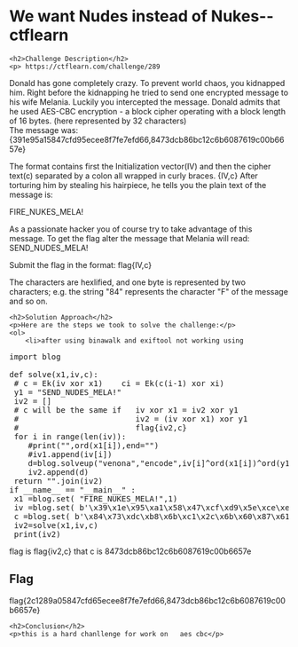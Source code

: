 <title>We want Nudes instead of Nukes--ctflearn  </title>
 

<!DOCTYPE html>
<html>
 
<body>
    <h1>We want Nudes instead of Nukes--ctflearn  </h1>

    <h2>Challenge Description</h2>
    <p> https://ctflearn.com/challenge/289
 
 
Donald has gone completely crazy. To prevent world chaos, you kidnapped him. Right before the kidnapping he tried to send one encrypted message to his wife Melania. Luckily you intercepted the message. Donald admits that he used AES-CBC encryption - a block cipher operating with a block length of 16 bytes. (here represented by 32 characters)<br /> The message was: {391e95a15847cfd95ecee8f7fe7efd66,8473dcb86bc12c6b6087619c00b6657e}

The format contains first the Initialization vector(IV) and then the cipher text(c) separated by a colon all wrapped in curly braces. {IV,c} After torturing him by stealing his hairpiece, he tells you the plain text of the message is:

FIRE_NUKES_MELA!

As a passionate hacker you of course try to take advantage of this message. To get the flag alter the message that Melania will read: SEND_NUDES_MELA!

Submit the flag in the format: flag{IV,c}

The characters are hexlified, and one byte is represented by two characters; e.g. the string "84" represents the character "F" of the message and so on.
</p>

    <h2>Solution Approach</h2>
    <p>Here are the steps we took to solve the challenge:</p>
    <ol> 
        <li>after using binawalk and exiftool not working using 

<pre>
import blog

def solve(x1,iv,c):
 # c = Ek(iv xor x1)    ci = Ek(c(i-1) xor xi)
 y1 = "SEND_NUDES_MELA!"
 iv2 = []
 # c will be the same if   iv xor x1 = iv2 xor y1
 #                         iv2 = (iv xor x1) xor y1
 #                         flag{iv2,c}
 for i in range(len(iv)):
    #print("",ord(x1[i]),end="")
    #iv1.append(iv[i])
    d=blog.solveup("venona","encode",iv[i]^ord(x1[i])^ord(y1[i]),"int hex").replace("0x","")  
    iv2.append(d)
 return "".join(iv2)
if __name__ == "__main__" :
 x1 =blog.set( "FIRE_NUKES_MELA!",1)
 iv =blog.set( b'\x39\x1e\x95\xa1\x58\x47\xcf\xd9\x5e\xce\xe8\xf7\xfe\x7e\xfd\x66',2)
 c =blog.set( b'\x84\x73\xdc\xb8\x6b\xc1\x2c\x6b\x60\x87\x61\x9c\x00\xb6\x65\x7e',3) 
 iv2=solve(x1,iv,c)
 print(iv2)
</pre>
flag is flag{iv2,c} that c is 8473dcb86bc12c6b6087619c00b6657e
    </ol>
<br>
    <h2>Flag</h2>
    <p class="flag">flag{2c1289a05847cfd65ecee8f7fe7efd66,8473dcb86bc12c6b6087619c00b6657e}
</p>

    <h2>Conclusion</h2>
    <p>this is a hard chanllenge for work on   aes cbc</p>

</body>
</html>
